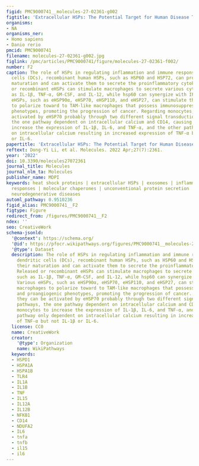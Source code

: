 ```yaml
---
figid: PMC9000741__molecules-27-02361-g002
figtitle: 'Extracellular HSPs: The Potential Target for Human Disease Therapy'
organisms:
- NA
organisms_ner:
- Homo sapiens
- Danio rerio
pmcid: PMC9000741
filename: molecules-27-02361-g002.jpg
figlink: /pmc/articles/PMC9000741/figure/molecules-27-02361-f002/
number: F2
caption: The role of HSPs in regulating inflammation and immune responses. In dendritic
  cells (DCs), recombinant human HSPs, such as HSP60 and HSP72, can promote their
  maturation and can activate them to secrete the proinflammatory cytokines. Released
  or recombinant eHSPs can stimulate macrophages to secrete various cytokines, such
  as IL-1β, TNF-α, GM-CSF, and IL-12, while hsp60 can synergize with IFN-γ. Various
  eHSPs, such as eHSP90α, eHSP70, eHSP110, and eHSP27, can stimulate the macrophages
  to polarize toward to TAM-like macrophages that possess immunosuppressive and proangiogenic
  phenotypes, promoting the progression of cancer. Regarding monocytes, they can be
  activated by eHSP70 probably through two different signal transduction pathways,
  the one pathway dependent on intracellular calcium and CD14, causing monocytes to
  increase the expression of IL-1β, IL-6, and TNF-α, and the other pathway only dependent
  on intracellular calcium resulting in increased expression of TNF-α but not IL-1β
  or IL-6.
papertitle: 'Extracellular HSPs: The Potential Target for Human Disease Therapy.'
reftext: Dong-Yi Li, et al. Molecules. 2022 Apr;27(7):2361.
year: '2022'
doi: 10.3390/molecules27072361
journal_title: Molecules
journal_nlm_ta: Molecules
publisher_name: MDPI
keywords: heat shock proteins | extracellular HSPs | exosomes | inflammation | immune
  responses | molecular chaperones | unconventional protein secretion | cancers |
  neurodegenerative diseases
automl_pathway: 0.9510236
figid_alias: PMC9000741__F2
figtype: Figure
redirect_from: /figures/PMC9000741__F2
ndex: ''
seo: CreativeWork
schema-jsonld:
  '@context': https://schema.org/
  '@id': https://pfocr.wikipathways.org/figures/PMC9000741__molecules-27-02361-g002.html
  '@type': Dataset
  description: The role of HSPs in regulating inflammation and immune responses. In
    dendritic cells (DCs), recombinant human HSPs, such as HSP60 and HSP72, can promote
    their maturation and can activate them to secrete the proinflammatory cytokines.
    Released or recombinant eHSPs can stimulate macrophages to secrete various cytokines,
    such as IL-1β, TNF-α, GM-CSF, and IL-12, while hsp60 can synergize with IFN-γ.
    Various eHSPs, such as eHSP90α, eHSP70, eHSP110, and eHSP27, can stimulate the
    macrophages to polarize toward to TAM-like macrophages that possess immunosuppressive
    and proangiogenic phenotypes, promoting the progression of cancer. Regarding monocytes,
    they can be activated by eHSP70 probably through two different signal transduction
    pathways, the one pathway dependent on intracellular calcium and CD14, causing
    monocytes to increase the expression of IL-1β, IL-6, and TNF-α, and the other
    pathway only dependent on intracellular calcium resulting in increased expression
    of TNF-α but not IL-1β or IL-6.
  license: CC0
  name: CreativeWork
  creator:
    '@type': Organization
    name: WikiPathways
  keywords:
  - HSPD1
  - HSPA1A
  - HSPA1B
  - TLR4
  - IL1A
  - IL1B
  - TNF
  - IL15
  - IL12A
  - IL12B
  - NFKB1
  - CD14
  - NDUFA2
  - IL6
  - tnfa
  - tnfb
  - il15
  - il6
---
```

